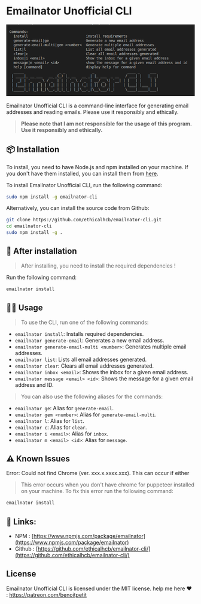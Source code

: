 # Emailnator Unofficial CLI

<p align="center">
    <img src="https://raw.githubusercontent.com/ethicalhcb/emailnator-cli/master/logo.png" alt="Logo" width="800">
</p>

Emailnator Unofficial CLI is a command-line interface for generating email addresses and reading emails. Please use it responsibly and ethically.

> **Please note that I am not responsible for the usage of this program. Use it responsibly and ethically.**

## 📦 Installation

To install, you need to have Node.js and npm installed on your machine. If you don't have them installed, you can install them from [here](https://nodejs.org/en/download/).

To install Emailnator Unofficial CLI, run the following command:

```bash
sudo npm install -g emailnator-cli
```

Alternatively, you can install the source code from Github:

```bash
git clone https://github.com/ethicalhcb/emailnator-cli.git
cd emailnator-cli
sudo npm install -g .
```

## 📢 After installation

> After installing, you need to install the required dependencies !

Run the following command:

```bash
emailnator install
```

## 👨‍💻 Usage

> To use the CLI, run one of the following commands:

- `emailnator install`: Installs required dependencies.
- `emailnator generate-email`: Generates a new email address.
- `emailnator generate-email-multi <number>`: Generates multiple email addresses.
- `emailnator list`: Lists all email addresses generated.
- `emailnator clear`: Clears all email addresses generated.
- `emailnator inbox <email>`: Shows the inbox for a given email address.
- `emailnator message <email> <id>`: Shows the message for a given email address and ID.

> You can also use the following aliases for the commands:

- `emailnator ge`: Alias for `generate-email`.
- `emailnator gem <number>`: Alias for `generate-email-multi`.
- `emailnator l`: Alias for `list`.
- `emailnator c`: Alias for `clear`.
- `emailnator i <email>`: Alias for `inbox`.
- `emailnator m <email> <id>`: Alias for `message`.

## ⚠️ Known Issues

Error: Could not find Chrome (ver. xxx.x.xxxx.xxx). This can occur if either

> This error occurs when you don't have chrome for puppeteer installed on your machine. To fix this error run the following command:

```bash
emailnator install
```

## 🔗 Links:

- NPM : [https://www.npmjs.com/package/emailnator](https://www.npmjs.com/package/emailnator)
- Github : [https://github.com/ethicalhcb/emailnator-cli/](https://github.com/ethicalhcb/emailnator-cli/)

## License

Emailnator Unofficial CLI is licensed under the MIT license.
help me here ❤️ : https://patreon.com/benoitpetit
